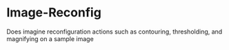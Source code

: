 # Image-Reconfig
Does imagine reconfiguration actions such as contouring, thresholding, and magnifying on a sample image
